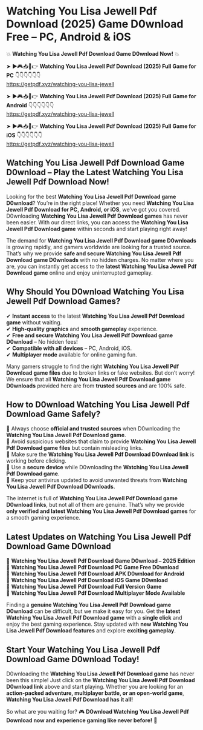 # Watching You Lisa Jewell Pdf Download (2025) Game D0wnload Free – PC, Android & iOS

💥 **Watching You Lisa Jewell Pdf Download Game D0wnload Now!** 💥  

➤ ►🎮📥📱👉 **Watching You Lisa Jewell Pdf Download (2025) Full Game for PC** 👇👇👇👇👇👇  
https://getpdf.xyz/watching-you-lisa-jewell  

➤ ►🎮📥📱👉 **Watching You Lisa Jewell Pdf Download (2025) Full Game for Android** 👇👇👇👇👇👇  
https://getpdf.xyz/watching-you-lisa-jewell  

➤ ►🎮📥📱👉 **Watching You Lisa Jewell Pdf Download (2025) Full Game for iOS** 👇👇👇👇👇👇  
https://getpdf.xyz/watching-you-lisa-jewell  

## Watching You Lisa Jewell Pdf Download Game D0wnload – Play the Latest Watching You Lisa Jewell Pdf Download Now!

Looking for the best **Watching You Lisa Jewell Pdf Download game D0wnload**? You’re in the right place! Whether you need **Watching You Lisa Jewell Pdf Download for PC, Android, or iOS**, we’ve got you covered. D0wnloading **Watching You Lisa Jewell Pdf Download games** has never been easier. With our direct links, you can access the **Watching You Lisa Jewell Pdf Download game** within seconds and start playing right away!  

The demand for **Watching You Lisa Jewell Pdf Download game D0wnloads** is growing rapidly, and gamers worldwide are looking for a trusted source. That’s why we provide **safe and secure Watching You Lisa Jewell Pdf Download game D0wnloads** with no hidden charges. No matter where you are, you can instantly get access to the **latest Watching You Lisa Jewell Pdf Download game** online and enjoy uninterrupted gameplay.  

## **Why Should You D0wnload Watching You Lisa Jewell Pdf Download Games?**  

✔ **Instant access** to the latest **Watching You Lisa Jewell Pdf Download game** without waiting.  
✔ **High-quality graphics** and **smooth gameplay** experience.  
✔ **Free and secure Watching You Lisa Jewell Pdf Download game D0wnload** – No hidden fees!  
✔ **Compatible with all devices** – PC, Android, iOS.  
✔ **Multiplayer mode** available for online gaming fun.  

Many gamers struggle to find the right **Watching You Lisa Jewell Pdf Download game files** due to broken links or fake websites. But don’t worry! We ensure that all **Watching You Lisa Jewell Pdf Download game D0wnloads** provided here are from **trusted sources** and are 100% safe.  

## **How to D0wnload Watching You Lisa Jewell Pdf Download Game Safely?**  

📌 Always choose **official and trusted sources** when D0wnloading the **Watching You Lisa Jewell Pdf Download game**.  
📌 Avoid suspicious websites that claim to provide **Watching You Lisa Jewell Pdf Download game files** but contain misleading links.  
📌 Make sure the **Watching You Lisa Jewell Pdf Download D0wnload link** is working before clicking.  
📌 Use a **secure device** while D0wnloading the **Watching You Lisa Jewell Pdf Download game**.  
📌 Keep your antivirus updated to avoid unwanted threats from **Watching You Lisa Jewell Pdf Download D0wnloads**.  

The internet is full of **Watching You Lisa Jewell Pdf Download game D0wnload links**, but not all of them are genuine. That’s why we provide **only verified and latest Watching You Lisa Jewell Pdf Download games** for a smooth gaming experience.  

## **Latest Updates on Watching You Lisa Jewell Pdf Download Game D0wnload**  

🔹 **Watching You Lisa Jewell Pdf Download Game D0wnload – 2025 Edition**  
🔹 **Watching You Lisa Jewell Pdf Download PC Game Free D0wnload**  
🔹 **Watching You Lisa Jewell Pdf Download APK D0wnload for Android**  
🔹 **Watching You Lisa Jewell Pdf Download iOS Game D0wnload**  
🔹 **Watching You Lisa Jewell Pdf Download Full Version Game**  
🔹 **Watching You Lisa Jewell Pdf Download Multiplayer Mode Available**  

Finding a **genuine Watching You Lisa Jewell Pdf Download game D0wnload** can be difficult, but we make it easy for you. Get the **latest Watching You Lisa Jewell Pdf Download game** with a **single click** and enjoy the best gaming experience. Stay updated with **new Watching You Lisa Jewell Pdf Download features** and explore **exciting gameplay**.  

## **Start Your Watching You Lisa Jewell Pdf Download Game D0wnload Today!**  

D0wnloading the **Watching You Lisa Jewell Pdf Download game** has never been this simple! Just click on the **Watching You Lisa Jewell Pdf Download D0wnload link** above and start playing. Whether you are looking for an **action-packed adventure, multiplayer battle, or an open-world game**, **Watching You Lisa Jewell Pdf Download has it all!**  

So what are you waiting for? 🎮 **D0wnload Watching You Lisa Jewell Pdf Download now and experience gaming like never before!** 🚀  